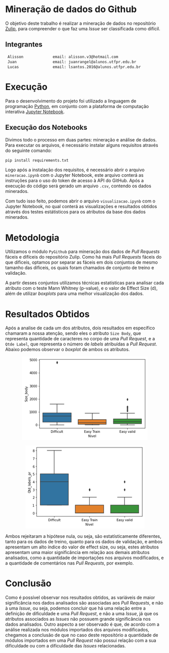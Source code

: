 # Mineração de dados do Github 
O objetivo deste trabalho é realizar a mineração de dados no repositório <a href="https://github.com/zulip/zulip">Zulip</a>, para compreender o que faz uma *Issue* ser classificada como difícil.

<h2> Integrantes</h2>

     Alisson             email: alisson.v3@hotmail.com
     Juan                email: juanrangel@alunos.utfpr.edu.br
     Lucas               email: lsantos.2016@alunos.utfpr.edu.br

# Execução
Para o desenvolvimento do projeto foi utilizado a linguagem de programação <a href="https://www.python.org/downloads/">Python</a>, em conjunto com a plataforma de computação interativa <a href="https://jupyter.org/install">Jupyter Notebook</a>.

## Execução dos Notebooks
Divimos todo o processo em duas partes: mineração e análise de dados. Para executar os arquivos, é necessário instalar alguns requisitos através do seguinte comando:

```bash
pip install requirements.txt 
```
Logo após a instalação dos requisitos, é necessário abrir o arquivo `mineracao.ipynb` com o Jupyter Notebook, este arquivo conterá as instruções para o uso do token de acesso à API do GitHub. Após a execução do código será gerado um arquivo `.csv`, contendo os dados minerados. <br>

Com tudo isso feito, podemos abrir o arquivo `visualizacao.ipynb` com o Jupyter Notebook, no qual conterá as visualizações e resultados obtidos através dos testes estátisticos para os atributos da base dos dados minerados.

# Metodologia
Utilizamos o módulo `PyGithub` para mineração dos dados de *Pull Requests* fáceis e difíceis do repositório Zulip. Como há mais *Pull Requests* fáceis do que dificeis, optamos por separar as fáceis em dois conjuntos de mesmo tamanho das dificeis, os quais foram chamados de conjunto de treino e validação. <br>

A partir desses conjuntos utilizamos técnicas estatísticas para analisar cada atributo com o teste Mann Whitney (p-value), e o valor de Effect Size (d), além de utilizar *boxplots* para uma melhor visualização dos dados. 

# Resultados Obtidos
Após a analise de cada um dos atributos, dois resultados em específico chamaram a nossa atenção, sendo eles o atributo `Size Body`, que representa quantidade de caracteres no corpo de uma *Pull Request*, e a `Qtde Label`, que representa o número de *labels* atribuídas a *Pull Request*. Abaixo podemos observar o *boxplot* de ambos os atributos.

<p align="center">
    <img src="img/sizeBody.png" />
</p>

<p align="center">
    <img src="img/qtdLabelpng.png" />
</p>

Ambos rejeitaram a hipótese nula, ou seja, são estatísticamente diferentes, tanto para os dados de treino, quanto para os dados de validação, e ambos apresentam um alto índice do valor de effect size, ou seja, estes atributos apresentam uma maior significância em relação aos demais atributos analisados, como a quantidade de importações nos arquivos modificados, e a quantidade de comentários nas *Pull Requests*, por exemplo.

# Conclusão
Como é possível observar nos resultados obtidos, as variáveis de maior significância nos dados analisados são associadas aos *Pull Requests*, e não à uma *Issue*, ou seja, podemos concluir que há uma relação entre a definição de dificuldade e uma *Pull Request*, e não a uma *Issue*, já que os atributos associados as *Issues* não possuem grande significância nos dados analisados. Outro aspecto a ser observado é que, de acordo com a análise realizada nos módulos importados dos arquivos modificados, chegamos a conclusão de que no caso deste repositório a quantidade de módulos importados em uma *Pull Request* não possui relação com a sua dificuldade ou com a dificuldade das *Issues* relacionadas.
